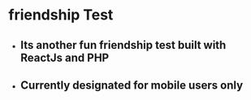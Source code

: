  # friendship Test
* ## Its another fun friendship test built with ReactJs and PHP
* ## Currently designated for mobile users only
